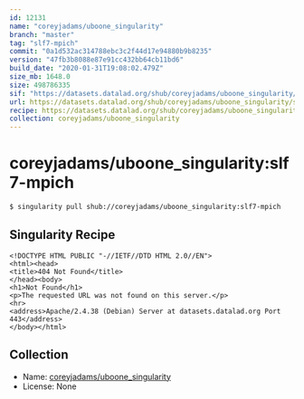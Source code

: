 ```yaml
---
id: 12131
name: "coreyjadams/uboone_singularity"
branch: "master"
tag: "slf7-mpich"
commit: "0a1d532ac314788ebc3c2f44d17e94880b9b8235"
version: "47fb3b8088e87e91cc432bb64cb11bd6"
build_date: "2020-01-31T19:08:02.479Z"
size_mb: 1648.0
size: 498786335
sif: "https://datasets.datalad.org/shub/coreyjadams/uboone_singularity/slf7-mpich/2020-01-31-0a1d532a-47fb3b80/47fb3b8088e87e91cc432bb64cb11bd6.sif"
url: https://datasets.datalad.org/shub/coreyjadams/uboone_singularity/slf7-mpich/2020-01-31-0a1d532a-47fb3b80/
recipe: https://datasets.datalad.org/shub/coreyjadams/uboone_singularity/slf7-mpich/2020-01-31-0a1d532a-47fb3b80/Singularity
collection: coreyjadams/uboone_singularity
---
```


# coreyjadams/uboone_singularity:slf7-mpich

```bash
$ singularity pull shub://coreyjadams/uboone_singularity:slf7-mpich
```

## Singularity Recipe

```singularity
<!DOCTYPE HTML PUBLIC "-//IETF//DTD HTML 2.0//EN">
<html><head>
<title>404 Not Found</title>
</head><body>
<h1>Not Found</h1>
<p>The requested URL was not found on this server.</p>
<hr>
<address>Apache/2.4.38 (Debian) Server at datasets.datalad.org Port 443</address>
</body></html>
```

## Collection

 - Name: [coreyjadams/uboone_singularity](https://github.com/coreyjadams/uboone_singularity)
 - License: None

